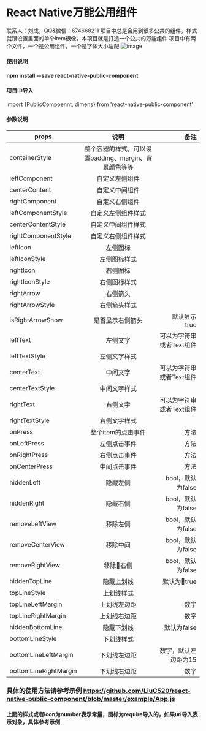 # React Native万能公用组件
联系人：刘成，QQ&微信：674668211
项目中总是会用到很多公共的组件，样式就跟设置里面的单个item很像，本项目就是打造一个公共的万能组件
项目中有两个文件，一个是公用组件，一个是字体大小适配
 ![image](https://github.com/LiuC520/react-native-public-component/tree/master/example/example.png)
#### 使用说明
#### npm install --save react-native-public-component
#### 项目中导入 
import {PublicCompoennt, dimens} from 'react-native-public-component'
<PublicCompoennt leftText="刘成"    />
#### 参数说明

| props |   说明 | 备注|
| - | :-: | -:|
| containerStyle | 整个容器的样式，可以设置padding、margin、背景颜色等等 |
|leftComponent |自定义左侧组件|
|centerContent |自定义中间组件|
|rightComponent |自定义右侧组件|
|leftComponentStyle |自定义左侧组件样式|
|centerContentStyle |自定义中间组件样式|
|rightComponentStyle |自定义右侧组件样式|
|leftIcon |左侧图标|
|leftIconStyle|左侧图标样式|
|rightIcon |右侧图标|
|rightIconStyle|右侧图标样式|
|rightArrow |右侧箭头|
|rightArrowStyle|右侧箭头样式|
|isRightArrowShow|是否显示右侧箭头|默认显示 true|
|leftText|左侧文字|可以为字符串或者Text组件|
|leftTextStyle|左侧文字样式|
|centerText|中间文字|可以为字符串或者Text组件
|centerTextStyle|中间文字样式|
|rightText|右侧文字|可以为字符串或者Text组件
|rightTextStyle|右侧文字样式|
|onPress|整个item的点击事件|方法|
|onLeftPress|左侧点击事件|方法|
|onRightPress|右侧点击事件|方法|
|onCenterPress|中间点击事件|方法|
|hiddenLeft|隐藏左侧|bool，默认为false|
|hiddenRight|隐藏右侧|bool，默认为false|
|removeLeftView|移除左侧|bool，默认为false|
|removeCenterView|移除中间|bool，默认为false|
|removeRightView|移除右侧|bool，默认为false|
|hiddenTopLine|隐藏上划线|默认为true|
|topLineStyle|上划线样式|
|topLineLeftMargin|上划线左边距|数字|
|topLineRightMargin|上划线右边距|数字|
|hiddenBottomLine|隐藏下划线|默认为false|
|bottomLineStyle|下划线样式|
|bottomLineLeftMargin|下划线左边距|数字，默认左边距为15|
|bottomLineRightMargin|下划线右边距|数字|

### 具体的使用方法请参考示例 https://github.com/LiuC520/react-native-public-component/blob/master/example/App.js

#### 上面的样式或者icon为number表示常量，图标为require导入的，如果uri导入表示对象，具体参考示例

